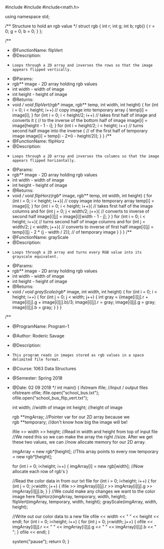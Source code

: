 
#include<iostream>
#include<fstream>
#include<math.h>

using namespace std;

/**
Structure to hold an rgb value
*/
struct rgb {
	int r;
	int g;
	int b;
	rgb() {
		r = 0;
		g = 0;
		b = 0;
	}
};

/**
* @FunctionName: flipVert
* @Description:
*     Loops through a 2D array and inverses the rows so that the image appears flipped vertically.
* @Params:
*    rgb** image - 2D array holding rgb values
*    int width - width of image
*    int height - height of image
* @Returns:
*    void
*/
void flipVert(rgb** image, rgb** temp, int width, int height) {
	for (int i = 0; i < height; i++)    // copy image into temporary array
	{
		temp[i] = image[i];
	}
	for (int i = 0; i < height/2; i++)   // takes first half of image and converts it 
	{                                    // to the inverse of the bottom half of image
		image[i] = image[height - 1 - i];
	}
	for (int i = height/2; i < height; i++)   // turns second half image into the inverse
	{                                         //  of the first half of temporary image
		image[i] = temp[i - 2*(i - height/2)];
	}
}
/**
* @FunctionName: flipHorz
* @Description:
*     Loops through a 2D array and inverses the columns so that the image appears flipped horizontally.
* @Params:
*    rgb** image - 2D array holding rgb values
*    int width - width of image
*    int height - height of image
* @Returns:
*    void
*/
void flipHorz(rgb** image, rgb** temp, int width, int height) {
	for (int i = 0; i < height; i++){   // copy image into temporary array
		temp[i] = image[i];
	}
	for (int i = 0; i < height; i++){     // takes first half of the image columns and 
		for (int j = 0; j < width/2; j++){    // converts to inverse of second half
			image[i][j] = image[i][width - 1 - j];
		}
	}
	for (int i = 0; i < height; i++){    // turns second half of image columns and
		for (int j = width/2; j < width; j++){   // converts to inverse of first half
			image[i][j] = temp[i][j - 2 * (j - width / 2)];   // of temporary image
		}
	}
}
/**
* @FunctionName: grayScale
* @Description:
*     Loops through a 2D array and turns every RGB value into its grayscale equivalent.
* @Params:
*    rgb** image - 2D array holding rgb values
*    int width - width of image
*    int height - height of image
* @Returns:
*    void
*/
void grayScale(rgb** image, int width, int height) {
	for (int i = 0; i < height; i++)
	{
		for (int j = 0; j < width; j++)
		{
			int gray = (image[i][j].r + image[i][j].g + image[i][j].b)/3;
			image[i][j].r = gray;
			image[i][j].g = gray;
			image[i][j].b = gray;
		}
	}
}

/**
* @ProgramName: Program-1
* @Author: Roderic Savage
* @Description:
*     This program reads in images stored as rgb values in a space delimited file format.
* @Course: 1063 Data Structures
* @Semester: Spring 2018
* @Date: 02 09 2018
*/
int main() {
	ifstream ifile;          //Input / output files
	ofstream ofile;
	ifile.open("school_bus.txt");
	ofile.open("school_bus_flip_vert.txt");

	int width;               //width of image
	int height;              //height of image

	rgb **imgArray;         //Pointer var for our 2D array because we         
	rgb **temporary;	//don't know how big the image will be!

	ifile >> width >> height;   //Read in width and height from top of input file
				    //We need this so we can make the array the right 
				    //size. After we get these two values, we can
				    //now allocate memory for our 2D array.
	
	imgArray = new rgb*[height];    //This array points to every row
	temporary = new rgb*[height];

	for (int i = 0; i<height; i++) {
		imgArray[i] = new rgb[width]; //Now allocate each row of rgb's
	}

	//Read the color data in from our txt file
	for (int i = 0; i<height; i++) {
		for (int j = 0; j<width; j++) {
			ifile >> imgArray[i][j].r >> imgArray[i][j].g >> imgArray[i][j].b;
		}
	}
	//We could make any changes we want to the color image here
	flipHorz(imgArray, temporary, width, height);
	flipVert(imgArray, temporary, width, height);
	grayScale(imgArray, width, height);

	//Write out our color data to a new file
	ofile << width << " " << height << endl;
	for (int i = 0; i<height; i++) {
		for (int j = 0; j<width; j++) {
			ofile << imgArray[i][j].r << " " << imgArray[i][j].g << " " << imgArray[i][j].b << " ";
		}
		ofile << endl;
	}

	system("pause");
	return 0;
}

